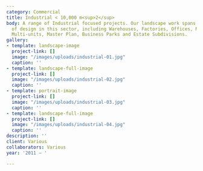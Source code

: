 ```yaml
---
category: Commercial
title: Industrial < 10,000 m<sup>2</sup>
body: A range of Industrial focused projects. Our landscape work spans all categories
  of design in this sector, including Warehouses, Factories, Offices, Mixed-use and
  Multi-units, Master Plan, Business Parks and Estate Subdivisions.
gallery:
- template: landscape-image
  project-link: []
  image: "/images/uploads/industrial-01.jpg"
  caption: ''
- template: landscape-full-image
  project-link: []
  image: "/images/uploads/industrial-02.jpg"
  caption: ''
- template: portrait-image
  project-link: []
  image: "/images/uploads/industrial-03.jpg"
  caption: ''
- template: landscape-full-image
  project-link: []
  image: "/images/uploads/industrial-04.jpg"
  caption: ''
description: ''
client: Various
collaborators: Various
year: '2011 — '

---
```


